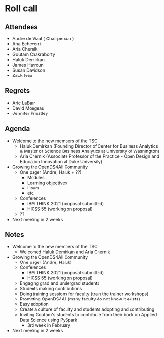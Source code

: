 # Roll call
## Attendees

- Andre de Waal ( Chairperson )
- Ana Echeverri
- Aria Chernik
- Goutam Chakraborty
- Haluk Demirkan
- James Harroun
- Susan Davidson
- Zack Ives

## Regrets

- Aric LaBarr 
- David Mongeau
- Jennifer Priestley 

## Agenda

- Welcome to the new members of the TSC
  - Haluk Demirkan (Founding Director of Center for Business Analytics & Master of Science Business Analytics at University of Washington)
  - Aria Chernik (Associate Professor of the Practice - Open Design and Education Innovation at Duke University)
- Growing the OpenDS4All Community
  - One pager (Andre, Haluk + ??)
    - Modules
    - Learning objectives 
    - Hours
    - etc.
  - Conferences
    - IBM THINK 2021 (proposal submitted)
    - HICSS 55 (working on proposal)
  - ??
- Next meeting in 2 weeks

## Notes

- Welcome to the new members of the TSC
  - Welcomed Haluk Demirkan and Aria Chernik 
- Growing the OpenDS4All Community
  - One pager (Andre, Haluk) 
  - Conferences
    - IBM THINK 2021 (proposal submitted)
    - HICSS 55 (working on proposal)
  - Engaging grad and undergrad students 
  - Students making contributions
  - Doing training sessions for faculty (train the trainer workshops)
  - Promoting OpenDS4All (many faculty do not know it exists)
  - Easy adoption
  - Create a culture of faculty and students adopting and contributing
  - Inviting Goutam's students to contribute from their book on Applied Data Science using PySpark
    - 3rd week in February
- Next meeting in 2 weeks

